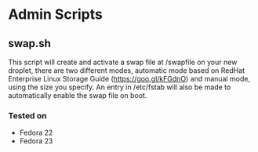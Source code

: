 # Admin Scripts

## swap.sh
This script will create and activate a swap file at /swapfile on your new droplet, there are two different modes, automatic mode based on RedHat Enterprise Linux Storage Guide (https://goo.gl/kFGdnO) and manual mode, using the size you specify.  An entry in /etc/fstab will also be made to automatically enable the swap file on boot.

### Tested on
* Fedora 22
* Fedora 23
